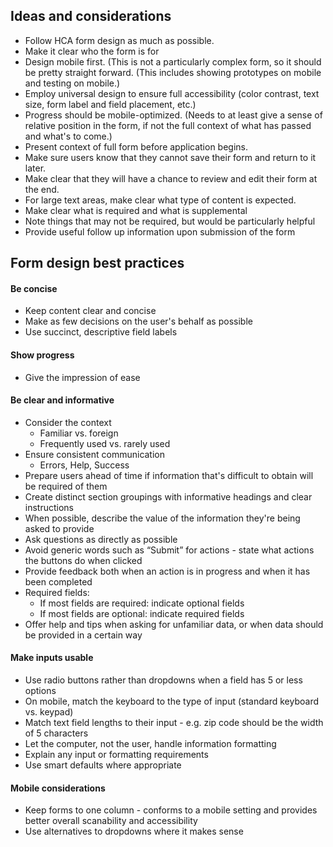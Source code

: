 ## Ideas and considerations

 - Follow HCA form design as much as possible.
 - Make it clear who the form is for
 - Design mobile first. (This is not a particularly complex form, so it should be pretty straight forward. (This includes showing prototypes on mobile and testing on mobile.)
 - Employ universal design to ensure full accessibility (color contrast, text size, form label and field placement, etc.)
 - Progress should be mobile-optimized. (Needs to at least give a sense of relative position in the form, if not the full context of what has passed and what's to come.)
 - Present context of full form before application begins.
 - Make sure users know that they cannot save their form and return to it later.
 - Make clear that they will have a chance to review and edit their form at the end.
 - For large text areas, make clear what type of content is expected.
 - Make clear what is required and what is supplemental
 - Note things that may not be required, but would be particularly helpful
 - Provide useful follow up information upon submission of the form

## Form design best practices

#### Be concise
- Keep content clear and concise
- Make as few decisions on the user's behalf as possible
- Use succinct, descriptive field labels

#### Show progress
- Give the impression of ease

#### Be clear and informative
- Consider the context
  - Familiar vs. foreign
  - Frequently used vs. rarely used
- Ensure consistent communication
  - Errors, Help, Success
- Prepare users ahead of time if information that's difficult to obtain will be required of them
- Create distinct section groupings with informative headings and clear instructions
- When possible, describe the value of the information they're being asked to provide
- Ask questions as directly as possible
- Avoid generic words such as “Submit” for actions - state what actions the buttons do when clicked
- Provide feedback both when an action is in progress and when it has been completed
- Required fields:
  - If most fields are required: indicate optional fields
  - If most fields are optional: indicate required fields
- Offer help and tips when asking for unfamiliar data, or when data should be provided in a certain way

#### Make inputs usable
- Use radio buttons rather than dropdowns when a field has 5 or less options
- On mobile, match the keyboard to the type of input (standard keyboard vs. keypad)
- Match text field lengths to their input - e.g. zip code should be the width of 5 characters
- Let the computer, not the user, handle information formatting
- Explain any input or formatting requirements
- Use smart defaults where appropriate

#### Mobile considerations
- Keep forms to one column - conforms to a mobile setting and provides better overall scanability and accessibility
- Use alternatives to dropdowns where it makes sense

